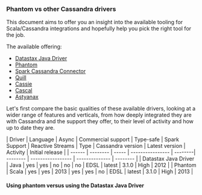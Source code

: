### Phantom vs other Cassandra drivers


This document aims to offer you an insight into the available tooling
for Scala/Cassandra integrations and hopefully help you pick the right
tool for the job.

The available offering:

- [Datastax Java Driver](https://github.com/datastax/java-driver)
- [Phantom](https://github.com/outworkers/phantom)
- [Spark Cassandra Connector](https://github.com/datastax/spark-cassandra-connector)
- [Quill](https://github.com/getquill/quill)
- [Cassie](https://github.com/twitter/cassie)
- [Cascal](https://github.com/shorrockin/cascal)
- [Astyanax](https://github.com/Netflix/astyanax)

Let's first compare the basic qualities of these available drivers, looking
at a wider range of features and verticals, from how deeply integrated they
are with Cassandra and the support they offer, to their level of activity
and how up to date they are.


| Driver | Language | Async | Commercial support | Type-safe | Spark Support | Reactive Streams | Type | Cassandra version | Latest version | Activity | Initial release |
| ------ | -------- | ----- | ---------------- | --------| -------- | ----------------- | -------------- | -------- |
| Datastax Java Driver | Java | yes | yes | no | no | no | EDSL | latest | 3.1.0 | High | 2012 |
| Phantom | Scala | yes | yes | 2013 | yes | yes | no | EDSL | latest | 3.1.0 | High | 2013 |


#### Using phantom versus using the Datastax Java Driver


